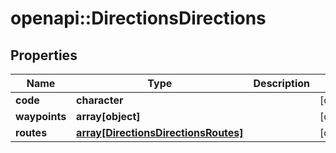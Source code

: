 # openapi::DirectionsDirections

## Properties
Name | Type | Description | Notes
------------ | ------------- | ------------- | -------------
**code** | **character** |  | [optional] 
**waypoints** | **array[object]** |  | [optional] 
**routes** | [**array[DirectionsDirectionsRoutes]**](directions_directions_routes.md) |  | [optional] 


